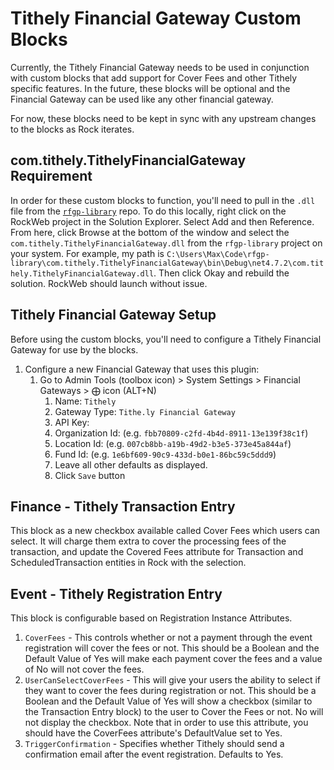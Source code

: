 ﻿# Tithely Financial Gateway Custom Blocks

Currently, the Tithely Financial Gateway needs to be used in conjunction with custom blocks that add support for Cover Fees and other Tithely specific features. In the future, these blocks will be optional and the Financial Gateway can be used like any other financial gateway.

For now, these blocks need to be kept in sync with any upstream changes to the blocks as Rock iterates.

## com.tithely.TithelyFinancialGateway Requirement

In order for these custom blocks to function, you'll need to pull in the `.dll` file from the [`rfgp-library`](https://github.com/tithely/rfgp-library) repo. To do this locally, right click on the RockWeb project in the Solution Explorer. Select Add and then Reference. From here, click Browse at the bottom of the window and select the `com.tithely.TithelyFinancialGateway.dll` from the `rfgp-library` project on your system. For example, my path is `C:\Users\Max\Code\rfgp-library\com.tithely.TithelyFinancialGateway\bin\Debug\net4.7.2\com.tithely.TithelyFinancialGateway.dll`. Then click Okay and rebuild the solution. RockWeb should launch without issue.

## Tithely Financial Gateway Setup

Before using the custom blocks, you'll need to configure a Tithely Financial Gateway for use by the blocks.

1. Configure a new Financial Gateway that uses this plugin:
    1. Go to Admin Tools (toolbox icon) > System Settings > Financial Gateways > ⨁ icon (ALT+N)
        1. Name: `Tithely`
        1. Gateway Type: `Tithe.ly Financial Gateway`
        1. API Key: <your giving API key. Note there are different keys for QA and Production>
        1. Organization Id: <your organization UUID> (e.g. `fbb70809-c2fd-4b4d-8911-13e139f38c1f`)
        1. Location Id: <the location UUID to associate gifts with> (e.g. `007cb8bb-a19b-49d2-b3e5-373e45a844af`)
        1. Fund Id: <the fund UUId to associate gifts with> (e.g. `1e6bf609-90c9-433d-b0e1-86bc59c5ddd9`)
        1. Leave all other defaults as displayed.
        1. Click `Save` button

## Finance - Tithely Transaction Entry

This block as a new checkbox available called Cover Fees which users can select. It will charge them extra to cover the processing fees of the transaction, and update the Covered Fees attribute for Transaction and ScheduledTransaction entities in Rock with the selection.

## Event - Tithely Registration Entry

This block is configurable based on Registration Instance Attributes.

1. `CoverFees` - This controls whether or not a payment through the event registration will cover the fees or not. This should be a Boolean and the Default Value of Yes will make each payment cover the fees and a value of No will not cover the fees.
1. `UserCanSelectCoverFees` - This will give your users the ability to select if they want to cover the fees during registration or not. This should be a Boolean and the Default Value of Yes will show a checkbox (similar to the Transaction Entry block) to the user to Cover the Fees or not. No will not display the checkbox. Note that in order to use this attribute, you should have the CoverFees attribute's DefaultValue set to Yes.
1. `TriggerConfirmation` - Specifies whether Tithely should send a confirmation email after the event registration. Defaults to Yes.